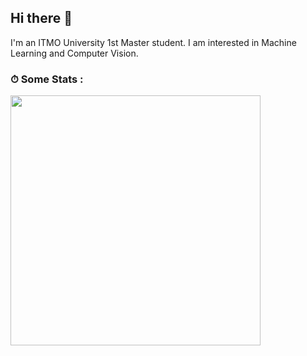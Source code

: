 ## Hi there 👋

I'm an ITMO University 1st Master student. I am interested in Machine Learning and Computer Vision.

### ⏱ Some Stats : 
<div>
    <img src="https://github-readme-stats.vercel.app/api/top-langs/?username=EHAT32&layout=compact&theme=dark"  width="400"/>
<!--     <br />
    <img src="https://github-readme-streak-stats.herokuapp.com?user=MGSDS&theme=dark" width="400"/>
    <br /> -->
<!--     <img src="https://github-readme-stats.vercel.app/api?username=MGSDS&count_private=true&show_icons=true&hide=contribs&theme=dark" width="400">
    <br /> -->
</div> 

<!--
**EHAT32/EHAT32** is a ✨ _special_ ✨ repository because its `README.md` (this file) appears on your GitHub profile.

Here are some ideas to get you started:

- 🔭 I’m currently working on ...
- 🌱 I’m currently learning ...
- 👯 I’m looking to collaborate on ...
- 🤔 I’m looking for help with ...
- 💬 Ask me about ...
- 📫 How to reach me: ...
- 😄 Pronouns: ...
- ⚡ Fun fact: ...
-->
